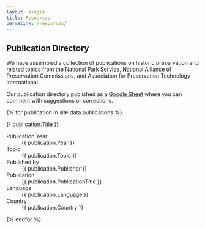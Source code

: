 ```yaml
---
layout: single
title: Resources
permalink: /resources/
---
```


## Publication Directory

We have assembled a collection of publications on historic preservation and related topics from the National Park Service, National Alliance of Preservation Commissions, and Association for Preservation Technology International.

Our publication directory published as a [Google Sheet](https://docs.google.com/spreadsheets/d/1_IU4L6yUaZJLSSyonBmxYyotocSEaxeNdqi-Go-6Tyg/edit?usp=sharing) where you can comment with suggestions or corrections.

<div class="PublicationList">
{% for publication in site.data.publications %}
<div class="Publication">
<p><a href="{{ publication.Link }}">
      {{ publication.Title }}
</a></p>
<dl>
  <dt>Publication Year</dt>
  <dd class="Topic">{{ publication.Year }}</dd>
  <dt>Topic</dt>
  <dd class="Topic">{{ publication.Topic }}</dd>
  <dt>Published by</dt>
  <dd>{{ publication.Publisher }}</dd>
  <dt>Publication</dt>
  <dd>{{ publication.PublicationTitle }}</dd>
  <dt>Language</dt>
  <dd class="Language">{{ publication.Language }}</dd>
  <dt>Country</dt>
  <dd class="Country">{{ publication.Country }}</dd>
</dl>
</div>
{% endfor %}
</div>
